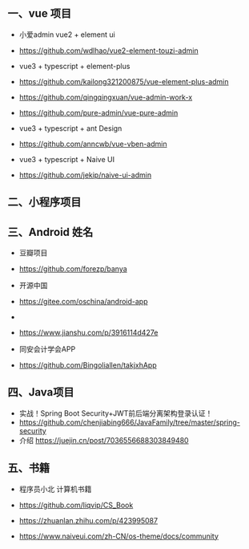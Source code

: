 
## 一、vue 项目

- 小爱admin vue2 + element ui
- https://github.com/wdlhao/vue2-element-touzi-admin

- vue3 + typescript + element-plus
- https://github.com/kailong321200875/vue-element-plus-admin
- https://github.com/qingqingxuan/vue-admin-work-x
- https://github.com/pure-admin/vue-pure-admin

- vue3 + typescript + ant Design
-  https://github.com/anncwb/vue-vben-admin

- vue3 + typescript + Naive UI
-  https://github.com/jekip/naive-ui-admin

## 二、小程序项目

## 三、Android 姓名
- 豆瓣项目
- https://github.com/forezp/banya

- 开源中国
- https://gitee.com/oschina/android-app

- 
- https://www.jianshu.com/p/3916114d427e

- 同安会计学会APP
- https://github.com/Bingoliallen/takjxhApp

## 四、Java项目
- 实战！Spring Boot Security+JWT前后端分离架构登录认证！
- https://github.com/chenjiabing666/JavaFamily/tree/master/spring-security
- 介绍 https://juejin.cn/post/7036556688303849480

## 五、书籍
- 程序员小北 计算机书籍
- https://github.com/liqvip/CS_Book

- https://zhuanlan.zhihu.com/p/423995087

- https://www.naiveui.com/zh-CN/os-theme/docs/community
